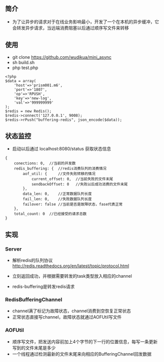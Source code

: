 ## 简介

* 为了让异步的请求对于在线业务影响最小，开发了一个在本机的异步缓冲，它会转发异步请求，当远端消费阻塞以后通过顺序写文件来转移

## 使用
* git clone https://github.com/wudikua/mini_async
* sh build.sh
* php test.php

```
<?php
$data = array(
    'host'=>'prism001.m6',
	'port'=>'1807',
	'op'=>'RPUSH',
	'key'=>'new-log',
	'val'=>'999999999'
);
$redis = new Redis();
$redis->connect('127.0.0.1', 9008);
$redis->rPush("buffering-redis", json_encode($data));

```
## 状态监控

* 启动以后通过 localhost:8080/status 获取状态信息

```
{
    conections: 0,  //当前的并发数
    redis_buffering: {  //redis消费队列的消费情况
        aof_util: {     //文件失败转移的情况
            current_offset: 0,  //当前失败的文件末尾
            sendbackOffset: 0   //失败以后成功消费的文件末尾
        },
        data_len: 0,    //正常数据队列长度
        fail_len: 0,    //失败数据队列长度
        failover: false //当前是否是故障状态，fase代表正常
    },
    total_count: 0  //已经接受的请求总数
}
```

## 实现

### Server
* 解析redis的队列协议 http://redis.readthedocs.org/en/latest/topic/protocol.html

* 立刻返回成功，并根据需要转发的task类型放入相应的channel
* redis-buffering是转发redis请求 

### RedisBufferingChannel
* channel满了标记为故障状态，channel消费到空恢复正常状态
* 正常状态直接写channel，故障状态就通过AOFUtil写文件

### AOFUtil
* 顺序写文件，把发送内容前加上4个字节的下一行的位置信息，每写一条更新写到的文件末尾是多少
* 一个线程通过检测最新的文件末尾来向相应的BufferingChannel回发数据
